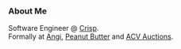 ### About Me
Software Engineer @ [Crisp](https://www.gocrisp.com/). </br>
Formally at [Angi](https://www.angi.com), [Peanut Butter](https://www.getpeanutbutter.com/) and [ACV Auctions](https://www.acvauctions.com/).
